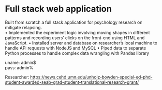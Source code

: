 # Full stack web application


Built from scratch a full stack application for psychology research on mitigate relapsing. <br>
• Implemented the experiment logic involving moving shapes in different patterns and recording users’ clicks
on the front-end using HTML and JavaScript.
• Installed server and database on researcher’s local machine to handle API requests with NodeJS and
MySQL
• Piped data to separate Python processes to handle complex data wrangling with Pandas library <br>

uname: admin$ <br>
pass: admin% <br>

Researcher:
https://news.cehd.umn.edu/unholz-bowden-special-ed-phd-student-awarded-seab-grad-student-translational-research-grant/
